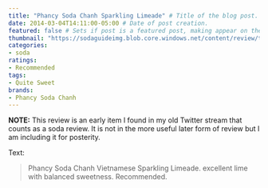 ```yaml
---
title: "Phancy Soda Chanh Sparkling Limeade" # Title of the blog post.
date: 2014-03-04T14:11:00-05:00 # Date of post creation.
featured: false # Sets if post is a featured post, making appear on the home page side bar.
thumbnail: "https://sodaguideimg.blob.core.windows.net/content/review/thumbs/phancy-soda-chanh-sparkling-limeade.jpg" # Sets thumbnail image appearing inside card on homepage.
categories:
- soda
ratings:
- Recommended
tags:
- Quite Sweet
brands:
- Phancy Soda Chanh
---
```


**NOTE:** This review is an early item I found in my old Twitter stream that counts as a soda review. It is not in the more useful later form of review but I am including it for posterity.

<!-- \{\{< tweet 440942746866814976 >\}\} -->

Text:
> Phancy Soda Chanh Vietnamese Sparkling Limeade. excellent lime with balanced sweetness. Recommended.